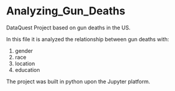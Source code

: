 # Analyzing_Gun_Deaths
DataQuest Project based on gun deaths in the US.

In this file it is analyzed the relationship between gun deaths with:
1. gender
2. race
3. location
4. education

The project was built in python upon the Jupyter platform.
